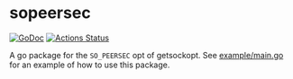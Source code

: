 # sopeersec

[![GoDoc](https://godoc.org/github.com/hankjacobs/sopeersec?status.svg)](https://godoc.org/github.com/hankjacobs/sopeersec) [![Actions Status](https://github.com/hankjacobs/sopeersec/workflows/go%20test/badge.svg)](https://github.com/hankjacobs/sopeersec/actions)

A go package for the `SO_PEERSEC` opt of getsockopt. See [example/main.go](example/main.go) for an example of how to use this package.
